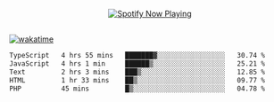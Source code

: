 

<p align="center">
  <a href="https://open.spotify.com/user/31ljmyymhthokwewwcd6dsdmvprm" target="_blank"><img src="https://novatorem-psi-rosy.vercel.app/api/spotify" alt="Spotify Now Playing"/></a>
</p>

##

[![wakatime](https://wakatime.com/badge/user/87646243-158a-4241-a3cb-668e1fa2dbb8.svg)](https://wakatime.com/@87646243-158a-4241-a3cb-668e1fa2dbb8)
<!--START_SECTION:waka-->

```txt
TypeScript   4 hrs 55 mins   ███████▓░░░░░░░░░░░░░░░░░   30.74 %
JavaScript   4 hrs 1 min     ██████▒░░░░░░░░░░░░░░░░░░   25.21 %
Text         2 hrs 3 mins    ███▒░░░░░░░░░░░░░░░░░░░░░   12.85 %
HTML         1 hr 33 mins    ██▒░░░░░░░░░░░░░░░░░░░░░░   09.77 %
PHP          45 mins         █▒░░░░░░░░░░░░░░░░░░░░░░░   04.78 %
```

<!--END_SECTION:waka-->
